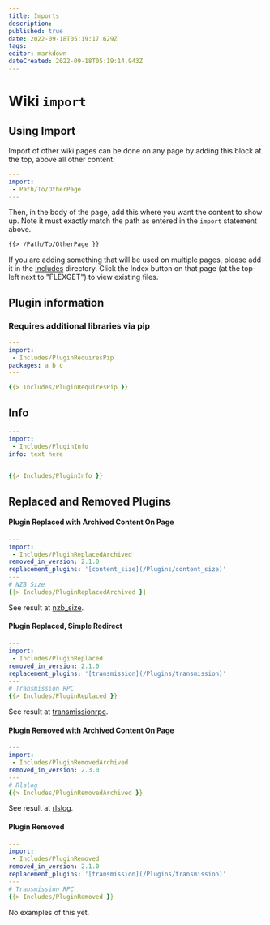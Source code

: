 ```yaml
---
title: Imports
description: 
published: true
date: 2022-09-18T05:19:17.629Z
tags: 
editor: markdown
dateCreated: 2022-09-18T05:19:14.943Z
---
```


# Wiki `import`

## Using Import
Import of other wiki pages can be done on any page by adding this block at the top, above all other content:
```yaml
---
import:
 - Path/To/OtherPage
---
```

Then, in the body of the page, add this where you want the content to show up. Note it must exactly match the path as entered in the `import` statement above.

```markdown
{{> /Path/To/OtherPage }}
```

If you are adding something that will be used on multiple pages, please add it in the [Includes](/Includes/) directory. Click the Index button on that page (at the top-left next to "FLEXGET") to view existing files.

## Plugin information

### Requires additional libraries via pip
```yaml
---
import:
 - Includes/PluginRequiresPip
packages: a b c
---

{{> Includes/PluginRequiresPip }}
```

## Info

```yaml
---
import:
 - Includes/PluginInfo
info: text here
---

{{> Includes/PluginInfo }}

```

## Replaced and Removed Plugins
#### Plugin Replaced with Archived Content On Page

```yaml
---
import:
 - Includes/PluginReplacedArchived
removed_in_version: 2.1.0
replacement_plugins: '[content_size](/Plugins/content_size)'
---
# NZB Size
{{> Includes/PluginReplacedArchived }}
```

See result at [nzb_size](/Plugins/nzb_size).


#### Plugin Replaced, Simple Redirect
```yaml
---
import:
 - Includes/PluginReplaced
removed_in_version: 2.1.0
replacement_plugins: '[transmission](/Plugins/transmission)'
---
# Transmission RPC
{{> Includes/PluginReplaced }}
```

See result at [transmissionrpc](/Plugins/transmissionrpc).

#### Plugin Removed with Archived Content On Page
```yaml
---
import:
 - Includes/PluginRemovedArchived
removed_in_version: 2.3.0
---
# Rlslog
{{> Includes/PluginRemovedArchived }}
```

See result at [rlslog](/Plugins/rlslog).

#### Plugin Removed
```yaml
---
import:
 - Includes/PluginRemoved
removed_in_version: 2.1.0
replacement_plugins: '[transmission](/Plugins/transmission)'
---
# Transmission RPC
{{> Includes/PluginRemoved }}
```

No examples of this yet.
